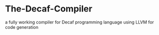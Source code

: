 # The-Decaf-Compiler
a fully working compiler for Decaf programming language using LLVM for code generation
